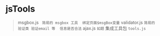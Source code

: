 # jsTools
>msgbox.js
``` 简易的 msgbox 工具  绑定页面$msgBox变量```
>validator.js
```简易的 验证类 验证email 等  信息是否合法```
>ajax.js 
```如题```
>集成工具包
```tools.js```
